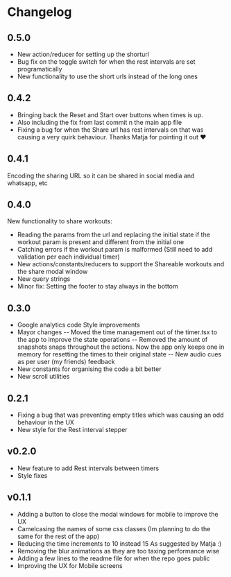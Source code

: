 # Changelog

## 0.5.0

- New action/reducer for setting up the shorturl
- Bug fix on the toggle switch for when the rest intervals are set programatically
- New functionality to use the short urls instead of the long ones

## 0.4.2

- Bringing back the Reset and Start over buttons when times is up.
- Also including the fix from last commit n the main app file
- Fixing a bug for when the Share url has rest intervals on that was causing a very quirk behaviour. Thanks Matja for pointing it out ♥

## 0.4.1

Encoding the sharing URL so it can be shared in social media and whatsapp, etc

## 0.4.0

New functionality to share workouts:

- Reading the params from the url and replacing the initial state if the workout param is present and different from the initial one
- Catching errors if the workout param is malformed (Still need to add validation per each individual timer)
- New actions/constants/reducers to support the Shareable workouts and the share modal window
- New query strings
- Minor fix: Setting the footer to stay always in the bottom

## 0.3.0

- Google analytics code Style improvements
- Mayor changes
  -- Moved the time management out of the timer.tsx to the app to improve the state operations
  -- Removed the amount of snapshots snaps throughout the actions. Now the app only keeps one in memory for resetting the times to their original state
  -- New audio cues as per user (my friends) feedback
- New constants for organising the code a bit better
- New scroll utilities

## 0.2.1

- Fixing a bug that was preventing empty titles which was causing an odd behaviour in the UX
- New style for the Rest interval stepper

## v0.2.0

- New feature to add Rest intervals between timers
- Style fixes

## v0.1.1

- Adding a button to close the modal windows for mobile to improve the UX
- Camelcasing the names of some css classes (Im planning to do the same for the rest of the app)
- Reducing the time increments to 10 instead 15 As suggested by Matja :)
- Removing the blur animations as they are too taxing performance wise
- Adding a few lines to the readme file for when the repo goes public
- Improving the UX for Mobile screens

